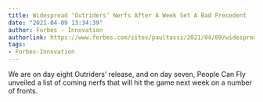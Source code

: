 ```yaml
---
title: Widespread ‘Outriders’ Nerfs After A Week Set A Bad Precedent
date: "2021-04-09 13:34:39"
author: Forbes - Innovation
authorlink: https://www.forbes.com/sites/paultassi/2021/04/09/widespread-outriders-nerfs-after-a-week-set-a-bad-precedent/
tags:
- Forbes-Innovation
---
```

We are on day eight Outriders’ release, and on day seven, People Can Fly unveiled a list of coming nerfs that will hit the game next week on a number of fronts.